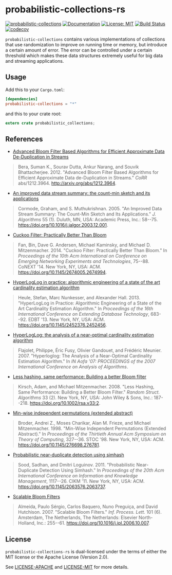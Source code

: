 # probabilistic-collections-rs
[![probabilistic-collections](http://meritbadge.herokuapp.com/probabilistic-collections)](https://crates.io/crates/probabilistic-collections)
[![Documentation](https://docs.rs/probabilistic-collections/badge.svg)](https://docs.rs/probabilistic-collections)
[![License: MIT](https://img.shields.io/badge/License-MIT-yellow.svg)](https://opensource.org/licenses/MIT)
[![Build Status](https://travis-ci.org/jeffrey-xiao/probabilistic-collections-rs.svg?branch=master)](https://travis-ci.org/jeffrey-xiao/probabilistic-collections-rs)
[![codecov](https://codecov.io/gh/jeffrey-xiao/probabilistic-collections-rs/branch/master/graph/badge.svg)](https://codecov.io/gh/jeffrey-xiao/probabilistic-collections-rs)

`probabilistic-collections` contains various implementations of collections that use randomization
to improve on running time or memory, but introduce a certain amount of error. The error can be
controlled under a certain threshold which makes these data structures extremely useful for big data
and streaming applications.

## Usage
Add this to your `Cargo.toml`:
```toml
[dependencies]
probabilistic-collections = "*"
```
and this to your crate root:
```rust
extern crate probabilistic_collections;
```

## References
 - [Advanced Bloom Filter Based Algorithms for Efficient Approximate Data De-Duplication in Streams](https://arxiv.org/abs/1212.3964)
 > Bera, Suman K., Sourav Dutta, Ankur Narang, and Souvik Bhattacherjee. 2012. "Advanced Bloom Filter Based Algorithms for Efficient Approximate Data de-Duplication in Streams." *CoRR* abs/1212.3964. <http://arxiv.org/abs/1212.3964>.
 - [An improved data stream summary: the count-min sketch and its applications](https://dl.acm.org/citation.cfm?id=1073718)
 > Cormode, Graham, and S. Muthukrishnan. 2005. "An Improved Data Stream Summary: The Count-Min Sketch and Its Applications." *J. Algorithms* 55 (1). Duluth, MN, USA: Academic Press, Inc.: 58--75. <https://doi.org/10.1016/j.jalgor.2003.12.001>.
 - [Cuckoo Filter: Practically Better Than Bloom](https://dl.acm.org/citation.cfm?id=2674994)
 > Fan, Bin, Dave G. Andersen, Michael Kaminsky, and Michael D. Mitzenmacher. 2014. "Cuckoo Filter: Practically Better Than Bloom." In *Proceedings of the 10th Acm International on Conference on Emerging Networking Experiments and Technologies*, 75--88. CoNEXT '14. New York, NY, USA: ACM. <https://doi.org/10.1145/2674005.2674994>.
 - [HyperLogLog in practice: algorithmic engineering of a state of the art cardinality estimation algorithm](https://dl.acm.org/citation.cfm?id=2452456)
 > Heule, Stefan, Marc Nunkesser, and Alexander Hall. 2013. "HyperLogLog in Practice: Algorithmic Engineering of a State of the Art Cardinality Estimation Algorithm." In *Proceedings of the 16th International Conference on Extending Database Technology*, 683--92. EDBT '13. New York, NY, USA: ACM. <https://doi.org/10.1145/2452376.2452456>.
 - [HyperLogLog: the analysis of a near-optimal cardinality estimation algorithm](http://algo.inria.fr/flajolet/Publications/FlFuGaMe07.pdf)
 > Flajolet, Philippe, Éric Fusy, Olivier Gandouet, and Frédéric Meunier. 2007. "Hyperloglog: The Analysis of a Near-Optimal Cardinality Estimation Algorithm." In *IN Aofa '07: PROCEEDINGS of the 2007 International Conference on Analysis of Algorithms*.
 - [Less hashing, same performance: Building a better Bloom filter](https://dl.acm.org/citation.cfm?id=1400125)
 > Kirsch, Adam, and Michael Mitzenmacher. 2008. "Less Hashing, Same Performance: Building a Better Bloom Filter." *Random Struct. Algorithms* 33 (2). New York, NY, USA: John Wiley & Sons, Inc.: 187--218. <https://doi.org/10.1002/rsa.v33:2>.
 - [Min-wise independent permutations (extended abstract)](https://dl.acm.org/citation.cfm?id=276781)
 > Broder, Andrei Z., Moses Charikar, Alan M. Frieze, and Michael Mitzenmacher. 1998. "Min-Wise Independent Permutations (Extended Abstract)." In *Proceedings of the Thirtieth Annual Acm Symposium on Theory of Computing*, 327--36. STOC '98. New York, NY, USA: ACM. <https://doi.org/10.1145/276698.276781>.
 - [Probabilistic near-duplicate detection using simhash](https://dl.acm.org/citation.cfm?id=2063737)
 > Sood, Sadhan, and Dmitri Loguinov. 2011. "Probabilistic Near-Duplicate Detection Using Simhash." In *Proceedings of the 20th Acm International Conference on Information and Knowledge Management*, 1117--26. CIKM '11. New York, NY, USA: ACM. <https://doi.org/10.1145/2063576.2063737>.
 - [Scalable Bloom Filters](https://dl.acm.org/citation.cfm?id=1224501)
 > Almeida, Paulo Sérgio, Carlos Baquero, Nuno Preguiça, and David Hutchison. 2007. "Scalable Bloom Filters." *Inf. Process. Lett.* 101 (6). Amsterdam, The Netherlands, The Netherlands: Elsevier North-Holland, Inc.: 255--61. <https://doi.org/10.1016/j.ipl.2006.10.007>.

## License
`probabilistic-collections-rs` is dual-licensed under the terms of either the MIT license or the
Apache License (Version 2.0).

See [LICENSE-APACHE](LICENSE-APACHE) and [LICENSE-MIT](LICENSE-MIT) for more details.
